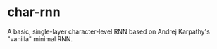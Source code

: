 # char-rnn
A basic, single-layer character-level RNN based on Andrej Karpathy's "vanilla" minimal RNN.
